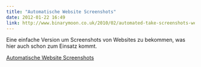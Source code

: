 ```yaml
---
title: "Automatische Website Screenshots"
date: 2012-01-22 16:49
link: http://www.binarymoon.co.uk/2010/02/automated-take-screenshots-website-free/
---
```

Eine einfache Version um Screenshots von Websites zu bekommen, was hier auch schon zum Einsatz kommt.

[Automatische Website Screenshots](http://www.binarymoon.co.uk/2010/02/automated-take-screenshots-website-free/)
